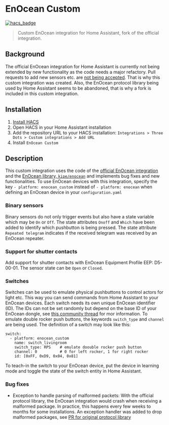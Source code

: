 # EnOcean Custom

[![hacs_badge](https://img.shields.io/badge/HACS-Default-41BDF5.svg?style=for-the-badge)](https://github.com/hacs/integration)

> Custom EnOcean integration for Home Assistant, fork of the official integration.

## Background
The official EnOcean integration for Home Assistant is currently not being extended by new functionality as the code needs a major refactory. Pull requests to add new sensors etc. are [not being accepted](https://github.com/home-assistant/core/pull/86461#discussion_r1084908489). That is why this custom integration was created. Also, the EnOcean protocol library being used by Home Assistant seems to be abandoned, that is why a fork is included in this custom integration.

## Installation
1. [Install HACS](https://hacs.xyz/docs/setup/download/)
2. Open HACS in your Home Assistant installation
3. Add the repository URL to your HACS installation: `Integrations > Three Dots > Custom integrations > Add URL`
4. Install `EnOcean Custom`

## Description
This custom integration uses the code of the [official EnOcean integration](https://www.home-assistant.io/integrations/enocean/) and the [EnOcean library, `kipe/enocean`](https://github.com/kipe/enocean) and implements bug fixes and new functionalities. To use EnOcean devices with this integration, specify the key `- platform: enocean_custom` instead of `- platform: enocean` when defining an EnOcean device in your `configuration.yaml`

### Binary sensors
Binary sensors do not only trigger events but also have a state variable which may be `On` or `Off`. The state attributes `Onoff` and `Which` have been added to identify which pushbutton is being pressed. The state attribute `Repeated telegram` indicates if the received telegram was received by an EnOcean repeater.

### Support for shutter contacts
Add support for shutter contacts with EnOcean Equipment Profile EEP: D5-00-01. The sensor state can be `Open` or `Closed`.

### Switches
Switches can be used to emulate physical pushbuttons to control actors for light etc. This way you can send commands from Home Assistant to your EnOcean devices. Each switch needs its own unique EnOcean identifier (ID). The IDs can not be set randomly but depend on the base ID of your EnOcean dongle, see [this community thread](https://community.home-assistant.io/t/enocean-switch/1958/36) for mor information.
To emulate double rocker push buttons, the keywords `switch_type` and `channel` are being used. The definition of a switch may look like this:
```
switch:
  - platform: enocean_custom
    name: switch_livingroom
    switch_type: RPS    # emulate doouble rocker push button
    channel: 0          # 0 for left rocker, 1 for right rocker
    id: [0xFF, 0xD9, 0x04, 0x81]
```
To teach-in the switch to your EnOcean device, put the device in learning mode and toggle the state of the switch entity in Home Assistant.

### Bug fixes
- Exception to handle parsing of malformed packets: With the official protocol library, the EnOcean integration would crash when receiving a malformed package. In practice, this happens every few weeks to months for some installations. An exception handler was added to drop malformed packages, see [PR for original protocol library](https://github.com/kipe/enocean/pull/138)

